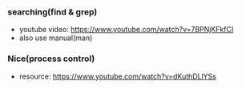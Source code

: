 
### searching(find & grep)
- youtube video: https://www.youtube.com/watch?v=7BPNjKFkfCI
- also use manual(man)

### Nice(process control)
- resource: https://www.youtube.com/watch?v=dKuthDLlYSs
